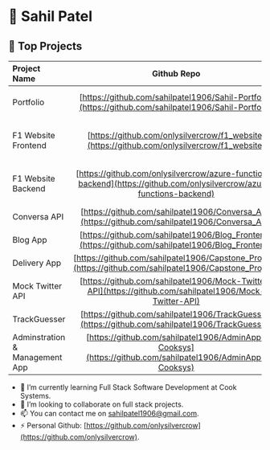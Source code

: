 # :floppy_disk: Sahil Patel

 
## 👀 Top Projects
| Project Name | Github Repo | Link |
| :--- | :----: | :----: |
| Portfolio| [https://github.com/sahilpatel1906/Sahil-Portfolio](https://github.com/sahilpatel1906/Sahil-Portfolio) | [https://sahil-portfolio-ak4m.vercel.app/](https://sahil-portfolio-ak4m.vercel.app/) |
| F1 Website Frontend| [https://github.com/onlysilvercrow/f1_website](https://github.com/onlysilvercrow/f1_website) | [https://ambitious-pebble-02008e903.2.azurestaticapps.net/](https://ambitious-pebble-02008e903.2.azurestaticapps.net/) |
| F1 Website Backend| [https://github.com/onlysilvercrow/azure-functions-backend](https://github.com/onlysilvercrow/azure-functions-backend) | [https://ambitious-pebble-02008e903.2.azurestaticapps.net/](https://ambitious-pebble-02008e903.2.azurestaticapps.net/) |
| Conversa API | [https://github.com/sahilpatel1906/Conversa_API](https://github.com/sahilpatel1906/Conversa_API) | N/A |
| Blog App | [https://github.com/sahilpatel1906/Blog_Frontend](https://github.com/sahilpatel1906/Blog_Frontend) | N/A |
| Delivery App | [https://github.com/sahilpatel1906/Capstone_Project](https://github.com/sahilpatel1906/Capstone_Project) | N/A |
| Mock Twitter API | [https://github.com/sahilpatel1906/Mock-Twitter-API](https://github.com/sahilpatel1906/Mock-Twitter-API) | N/A |
| TrackGuesser | [https://github.com/sahilpatel1906/TrackGuesser](https://github.com/sahilpatel1906/TrackGuesser) | N/A |
| Adminstration & Management App | [https://github.com/sahilpatel1906/AdminApp-Cooksys](https://github.com/sahilpatel1906/AdminApp-Cooksys) | N/A |


- 🌱 I’m currently learning Full Stack Software Development at Cook Systems.
- 💞️ I’m looking to collaborate on full stack projects.
- 📫 You can contact me on sahilpatel1906@gmail.com.
- ⚡ Personal Github: [https://github.com/onlysilvercrow](https://github.com/onlysilvercrow). 

<!---
sahilpatel1906/sahilpatel1906 is a ✨ special ✨ repository because its `README.md` (this file) appears on your GitHub profile.
You can click the Preview link to take a look at your changes.
--->
